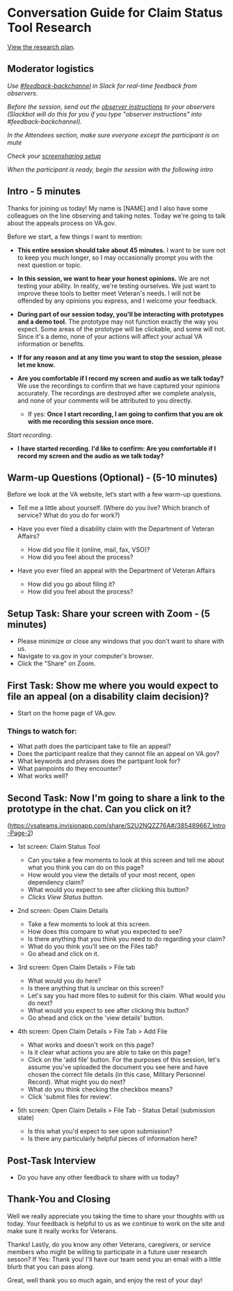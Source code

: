 # Conversation Guide for Claim Status Tool Research

[View the research plan](./research-plan.md).

## Moderator logistics

*Use [#feedback-backchannel](https://dsva.slack.com/messages/C40B45NJK/details/) in Slack for real-time feedback from observers.*

*Before the session, send out the [observer instructions](https://github.com/department-of-veterans-affairs/vets.gov-team/blob/master/Practice%20Areas/Research/Research%20Process%20and%20Templates/observer-instructions.md) to your observers (Slackbot will do this for you if you type "observer instructions" into #feedback-backchannel).*

*In the Attendees section, make sure everyone except the participant is on mute*

*Check your [screensharing setup](https://github.com/department-of-veterans-affairs/vets.gov-team/blob/master/Practice%20Areas/remote-work/sharing-your-screen.md)*

*When the participant is ready, begin the session with the following intro*

## Intro - 5 minutes

Thanks for joining us today! My name is [NAME] and I also have some colleagues on the line observing and taking notes. Today we're going to talk about the appeals process on VA.gov. 

Before we start, a few things I want to mention:

- **This entire session should take about 45 minutes.** I want to be sure not to keep you much longer, so I may occasionally prompt you with the next question or topic.

- **In this session, we want to hear your honest opinions.** We are not testing your ability. In reality, we're testing ourselves. We just want to improve these tools to better meet Veteran's needs. I will not be offended by any opinions you express, and I welcome your feedback.

- **During part of our session today, you'll be interacting with prototypes and a demo tool.** The prototype may not function exactly the way you expect. Some areas of the prototype will be clickable, and some will not. Since it's a demo, none of your actions will affect your actual VA information or benefits.

- **If for any reason and at any time you want to stop the session, please let me know.** 

- **Are you comfortable if I record my screen and audio as we talk today?** We use the recordings to confirm that we have captured your opinions accurately. The recordings are destroyed after we complete analysis, and none of your comments will be attributed to you directly. 
    - If yes: **Once I start recording, I am going to confirm that you are ok with me recording this session once more.** 

*Start recording.*

- **I have started recording. I'd like to confirm: Are you comfortable if I record my screen and the audio as we talk today?**

## Warm-up Questions (Optional) - (5-10 minutes)

Before we look at the VA website, let’s start with a few warm-up questions.

- Tell me a little about yourself. (Where do you live? Which branch of service? What do you do for work?)

- Have you ever filed a disability claim with the Department of Veteran Affairs?
    - How did you file it (online, mail, fax, VSO)?
    - How did you feel about the process?
    
- Have you ever filed an appeal with the Department of Veteran Affairs
    - How did you go about filing it?
    - How did you feel about the process?

## Setup Task: Share your screen with Zoom - (5 minutes)

- Please minimize or close any windows that you don't want to share with us.
- Navigate to va.gov in your computer's browser. 
- Click the "Share" on Zoom.

## First Task: Show me where you would expect to file an appeal (on a disability claim decision)? 

- Start on the home page of VA.gov.

### Things to watch for:

- What path does the participant take to file an appeal?
- Does the participant realize that they cannot file an appeal on VA.gov?
- What keywords and phrases does the partipant look for?
- What painpoints do they encounter?
- What works well?

## Second Task: Now I'm going to share a link to the prototype in the chat. Can you click on it? 

(https://vsateams.invisionapp.com/share/S2U2NQZZ76A#/385489667_Intro-Page-2)

- 1st screen: Claim Status Tool
    - Can you take a few moments to look at this screen and tell me about what you think you can do on this page?
    - How would you view the details of your most recent, open dependency claim?
    - What would you expect to see after clicking this button?
    - *Clicks View Status button.*
    
- 2nd screen: Open Claim Details
    - Take a few moments to look at this screen.
    - How does this compare to what you expected to see?
    - Is there anything that you think you need to do regarding your claim?
    - What do you think you'll see on the Files tab?
    - Go ahead and click on it.

- 3rd screen: Open Claim Details > File tab
    - What would you do here?
    - Is there anything that is unclear on this screen?
    - Let's say you had more files to submit for this claim. What would you do next?
    - What would you expect to see after clicking this button?
    - Go ahead and click on the 'view details' button.
    
- 4th screen: Open Claim Details > File Tab > Add File
    - What works and doesn't work on this page?
    - Is it clear what actions you are able to take on this page?
    - Click on the 'add file' button. For the purposes of this session, let's assume you've uploaded the document you see here and have chosen the correct file details (in this case, Military Personnel Record). What might you do next?
    - What do you think checking the checkbox means?
    - Click 'submit files for review'.
    
- 5th screen: Open Claim Details > File Tab - Status Detail (submission state)
    - Is this what you'd expect to see upon submission?
    - Is there any particularly helpful pieces of information here?



## Post-Task Interview 

- Do you have any other feedback to share with us today?

## Thank-You and Closing

Well we really appreciate you taking the time to share your thoughts with us today. Your feedback is helpful to us as we continue to work on the site and make sure it really works for Veterans.

Thanks! Lastly, do you know any other Veterans, caregivers, or service members who might be willing to participate in a future user research sesson? 
    If Yes: Thank you! I'll have our team send you an email with a little blurb that you can pass along. 

Great, well thank you so much again, and enjoy the rest of your day!
